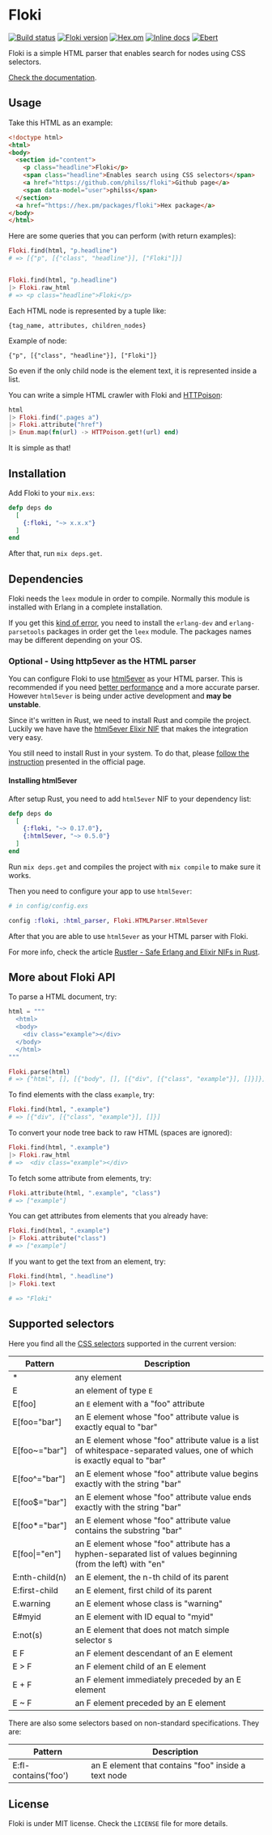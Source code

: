 # Floki

[![Build status](https://travis-ci.org/philss/floki.svg?branch=master)](https://travis-ci.org/philss/floki)
[![Floki version](https://img.shields.io/hexpm/v/floki.svg)](https://hex.pm/packages/floki)
[![Hex.pm](https://img.shields.io/hexpm/dt/floki.svg)](https://hex.pm/packages/floki)
[![Inline docs](https://inch-ci.org/github/philss/floki.svg?branch=master)](https://inch-ci.org/github/philss/floki)
[![Ebert](https://ebertapp.io/github/philss/floki.svg)](https://ebertapp.io/github/philss/floki)

Floki is a simple HTML parser that enables search for nodes using CSS selectors.

[Check the documentation](https://hexdocs.pm/floki).

## Usage

Take this HTML as an example:

```html
<!doctype html>
<html>
<body>
  <section id="content">
    <p class="headline">Floki</p>
    <span class="headline">Enables search using CSS selectors</span>
    <a href="https://github.com/philss/floki">Github page</a>
    <span data-model="user">philss</span>
  </section>
  <a href="https://hex.pm/packages/floki">Hex package</a>
</body>
</html>
```

Here are some queries that you can perform (with return examples):

```elixir
Floki.find(html, "p.headline")
# => [{"p", [{"class", "headline"}], ["Floki"]}]


Floki.find(html, "p.headline")
|> Floki.raw_html
# => <p class="headline">Floki</p>
```

Each HTML node is represented by a tuple like:

    {tag_name, attributes, children_nodes}

Example of node:

    {"p", [{"class", "headline"}], ["Floki"]}

So even if the only child node is the element text, it is represented inside a list.

You can write a simple HTML crawler with Floki and [HTTPoison](https://github.com/edgurgel/httpoison):

```elixir
html
|> Floki.find(".pages a")
|> Floki.attribute("href")
|> Enum.map(fn(url) -> HTTPoison.get!(url) end)

```

It is simple as that!

## Installation

Add Floki to your `mix.exs`:

```elixir
defp deps do
  [
    {:floki, "~> x.x.x"}
  ]
end
```

After that, run `mix deps.get`.

## Dependencies

Floki needs the `leex` module in order to compile.
Normally this module is installed with Erlang in a complete installation.

If you get this [kind of error](https://github.com/philss/floki/issues/35),
you need to install the `erlang-dev` and `erlang-parsetools` packages in order get the `leex` module.
The packages names may be different depending on your OS.

### Optional - Using http5ever as the HTML parser

You can configure Floki to use [html5ever](https://github.com/servo/html5ever) as your HTML parser.
This is recommended if you need [better performance](https://gist.github.com/philss/70b4b0294f29501c3c7e0f60338cc8bd)
and a more accurate parser. However `html5ever` is being under active development and **may be unstable**.

Since it's written in Rust, we need to install Rust and compile the project.
Luckily we have have the [html5ever Elixir NIF](https://github.com/hansihe/html5ever_elixir) that makes the integration very easy.

You still need to install Rust in your system. To do that, please
[follow the instruction](https://www.rust-lang.org/en-US/install.html) presented in the official page.

#### Installing html5ever

After setup Rust, you need to add `html5ever` NIF to your dependency list:

```elixir
defp deps do
  [
    {:floki, "~> 0.17.0"},
    {:html5ever, "~> 0.5.0"}
  ]
end
```

Run `mix deps.get` and compiles the project with `mix compile` to make sure it works.

Then you need to configure your app to use `html5ever`:

```elixir
# in config/config.exs

config :floki, :html_parser, Floki.HTMLParser.Html5ever
```

After that you are able to use `html5ever` as your HTML parser with Floki.

For more info, check the article [Rustler - Safe Erlang and Elixir NIFs in Rust](http://hansihe.com/2017/02/05/rustler-safe-erlang-elixir-nifs-in-rust.html).

## More about Floki API

To parse a HTML document, try:

```elixir
html = """
  <html>
  <body>
    <div class="example"></div>
  </body>
  </html>
"""

Floki.parse(html)
# => {"html", [], [{"body", [], [{"div", [{"class", "example"}], []}]}]}
```

To find elements with the class `example`, try:

```elixir
Floki.find(html, ".example")
# => [{"div", [{"class", "example"}], []}]
```

To convert your node tree back to raw HTML (spaces are ignored):

```elixir
Floki.find(html, ".example")
|> Floki.raw_html
# =>  <div class="example"></div>
```

To fetch some attribute from elements, try:

```elixir
Floki.attribute(html, ".example", "class")
# => ["example"]
```

You can get attributes from elements that you already have:

```elixir
Floki.find(html, ".example")
|> Floki.attribute("class")
# => ["example"]
```

If you want to get the text from an element, try:

```elixir
Floki.find(html, ".headline")
|> Floki.text

# => "Floki"
```

## Supported selectors

Here you find all the [CSS selectors](https://www.w3.org/TR/selectors/#selectors) supported in the current version:

| Pattern         | Description                  |
|-----------------|------------------------------|
| *               | any element                  |
| E               | an element of type `E`       |
| E[foo]          | an `E` element with a "foo" attribute |
| E[foo="bar"]    | an E element whose "foo" attribute value is exactly equal to "bar" |
| E[foo~="bar"]   | an E element whose "foo" attribute value is a list of whitespace-separated values, one of which is exactly equal to "bar" |
| E[foo^="bar"]   | an E element whose "foo" attribute value begins exactly with the string "bar" |
| E[foo$="bar"]   | an E element whose "foo" attribute value ends exactly with the string "bar" |
| E[foo*="bar"]   | an E element whose "foo" attribute value contains the substring "bar" |
| E[foo\|="en"]    | an E element whose "foo" attribute has a hyphen-separated list of values beginning (from the left) with "en" |
| E:nth-child(n)  | an E element, the n-th child of its parent |
| E:first-child   | an E element, first child of its parent |
| E.warning       | an E element whose class is "warning" |
| E#myid          | an E element with ID equal to "myid" |
| E:not(s)        | an E element that does not match simple selector s |
| E F             | an F element descendant of an E element |
| E > F           | an F element child of an E element |
| E + F           | an F element immediately preceded by an E element |
| E ~ F           | an F element preceded by an E element |

There are also some selectors based on non-standard specifications. They are:

| Pattern              | Description                                         |
|----------------------|-----------------------------------------------------|
| E:fl-contains('foo') | an E element that contains "foo" inside a text node |

## License

Floki is under MIT license. Check the `LICENSE` file for more details.
